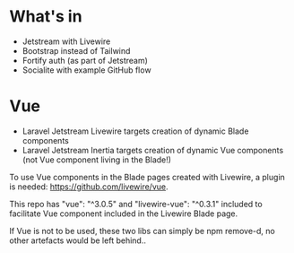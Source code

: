 # What's in

- Jetstream with Livewire
- Bootstrap instead of Tailwind
- Fortify auth (as part of Jetstream)
- Socialite with example GitHub flow

# Vue

- Laravel Jetstream Livewire targets creation of dynamic Blade components
- Laravel Jetstream Inertia targets creation of dynamic Vue components (not Vue component living in the Blade!)

To use Vue components in the Blade pages created with Livewire, a plugin is needed: https://github.com/livewire/vue.

This repo has "vue": "^3.0.5" and "livewire-vue": "^0.3.1" included to facilitate Vue component included in the Livewire Blade page.

If Vue is not to be used, these two libs can simply be npm remove-d, no other artefacts would be left behind..
